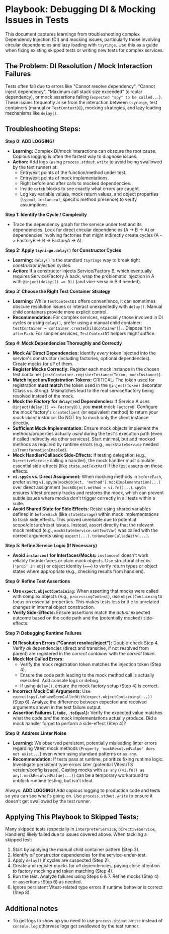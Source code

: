 # Playbook: Debugging DI & Mocking Issues in Tests

This document captures learnings from troubleshooting complex Dependency Injection (DI) and mocking issues, particularly those involving circular dependencies and lazy loading with `tsyringe`. Use this as a guide when fixing existing skipped tests or writing new tests for complex services.

## The Problem: DI Resolution / Mock Interaction Failures

Tests often fail due to errors like "Cannot resolve dependency", "Cannot inject dependency", "Maximum call stack size exceeded" (circular dependency), or mock assertions failing (`expected "spy" to be called...`). These issues frequently arise from the interaction between `tsyringe`, test containers (manual or `TestContextDI`), mocking strategies, and lazy loading mechanisms like `delay()`.

## Troubleshooting Steps:

**Step 0: ADD LOGGING!**
   *   **Learning:** Complex DI/mock interactions can obscure the root cause. Copious logging is often the fastest way to diagnose issues.
   *   **Action:** Add logs (using `process.stdout.write` to avoid being swallowed by the test runner) at:
       *   Entry/exit points of the function/method under test.
       *   Entry/exit points of mock implementations.
       *   Right before and after calls to mocked dependencies.
       *   Inside `catch` blocks to see exactly what errors are caught.
       *   Log key variable values, mock return values, and object properties (`typeof`, `instanceof`, specific method presence) to verify assumptions.

**Step 1: Identify the Cycle / Complexity**
   *   Trace the dependency graph for the service under test and its dependencies. Look for direct circular dependencies (A -> B -> A) or dependencies involving factories that might indirectly create cycles (A -> FactoryB -> B -> FactoryA -> A).

**Step 2: Apply `tsyringe.delay()` for Constructor Cycles**
   *   **Learning:** `delay()` is the standard `tsyringe` way to break tight *constructor injection* cycles.
   *   **Action:** If a constructor injects Service/Factory B, which eventually requires Service/Factory A back, wrap the problematic injection in A with `@inject(delay(() => B))` (and vice-versa in B if needed).

**Step 3: Choose the Right Test Container Strategy**
   *   **Learning:** While `TestContextDI` offers convenience, it can sometimes obscure resolution issues or interact unexpectedly with `delay()`. Manual child containers provide more explicit control.
   *   **Recommendation:** For complex services, especially those involved in DI cycles or using `delay()`, prefer using a manual child container: `testContainer = container.createChildContainer();`. Dispose it in `afterEach`. For simpler services, `TestContextDI` helpers might suffice.

**Step 4: Mock Dependencies Thoroughly and Correctly**
   *   **Mock *All* Direct Dependencies:** Identify *every* token injected into the service's constructor (including factories, optional dependencies). Create mocks for *all* of them.
   *   **Register Mocks Correctly:** Register each mock instance in the chosen test container (`testContainer.registerInstance(Token, mockInstance)`).
   *   **Match Injection/Registration Tokens:** CRITICAL: The token used for registration **must match** the token used in the `@inject(Token)` decorator (Class vs. String). Mismatches lead to the real service/factory being resolved instead of the mock.
   *   **Mock the *Factory* for `delay()`ed Dependencies:** If Service A uses `@inject(delay(() => FactoryB))`, you **must** mock `FactoryB`. Configure the mock factory's `createClient` (or equivalent method) to return your *mock client instance*. Do NOT try to mock only the client instance directly.
   *   **Sufficient Mock Implementation:** Ensure mock objects implement the methods/properties actually *used* during the test's execution path (even if called indirectly via other services). Start minimal, but add mocked methods as required by runtime errors (e.g., `mockStateService` needed `isTransformationEnabled`).
   *   **Mock Handler/Callback Side-Effects:** If testing delegation (e.g., `DirectiveService` calling a handler), the mock handler must simulate essential side-effects (like `state.setTextVar`) if the test asserts on those effects.
   *   **`vi.spyOn` vs. Direct Assignment:** When mocking methods in `beforeEach`, prefer using `vi.spyOn(mockObject, 'method').mockImplementation(...)` over direct assignment (`mockObject.method = vi.fn()...`). `spyOn` ensures Vitest properly tracks and restores the mock, which can prevent subtle issues where mocks don't trigger correctly in all tests within a suite.
   *   **Avoid Shared State for Side Effects:** Resist using shared variables defined in `beforeEach` (like `stateStorage`) within mock implementations to track side effects. This proved unreliable due to potential scope/closure/reset issues. Instead, assert directly that the relevant mock method (e.g., `mockStateService.setTextVar`) was called with the correct arguments using `expect(...).toHaveBeenCalledWith(...)`.

**Step 5: Refine Service Logic (If Necessary)**
   *   **Avoid `instanceof` for Interfaces/Mocks:** `instanceof` doesn't work reliably for interfaces or plain mock objects. Use structural checks (`'prop' in obj`) or object identity (`===`) to verify return types or object states where appropriate (e.g., checking results from handlers).

**Step 6: Refine Test Assertions**
   *   **Use `expect.objectContaining`:** When asserting that mocks were called with complex objects (e.g., `processingContext`), use `objectContaining` to focus on essential properties. This makes tests less brittle to unrelated changes in internal object construction.
   *   **Verify Side-Effects:** Ensure assertions match the *actual* expected outcome based on the code path and the (potentially mocked) side-effects.

**Step 7: Debugging Runtime Failures**
   *   **DI Resolution Errors ("Cannot resolve/inject"):** Double-check Step 4. Verify *all* dependencies (direct and transitive, if not resolved from parent) are registered in the *correct container* with the *correct token*.
   *   **Mock Not Called Errors:**
        *   Verify the mock registration token matches the injection token (Step 4).
        *   Ensure the code path leading to the mock method call is actually executed. Add console logs or debug.
        *   If using `delay()`, ensure the mock factory setup (Step 4) is correct.
   *   **Incorrect Mock Call Arguments:** Use `expect(spy).toHaveBeenCalledWith(expect.objectContaining(...))` (Step 6). Analyze the difference between expected and received arguments shown in the test failure output.
   *   **Assertion Failures (`.toBe`, `.toEqual`):** Verify the expected value matches what the code *and* the mock implementations actually produce. Did a mock handler forget to perform a side-effect (Step 4)?

**Step 8: Address Linter Noise**
   *   **Learning:** We observed persistent, potentially misleading linter errors regarding Vitest mock methods (`Property 'mockResolvedValue' does not exist...`) even when using standard patterns or `as any`.
   *   **Recommendation:** If tests pass at runtime, prioritize fixing runtime logic. Investigate persistent type errors later (potential Vitest/TS version/config issues). Casting mocks with `as any` (`(vi.fn() as any).mockResolvedValue(...)`) can be a temporary workaround to unblock runtime testing, but isn't ideal.

Always: **ADD LOGGING!** Add copious logging to production code and tests so you can see what's going on. Use `process.stdout.write` to ensure it doesn't get swallowed by the test runner. 

## Applying This Playbook to Skipped Tests:

Many skipped tests (especially in `InterpreterService`, `DirectiveService`, Handlers) likely failed due to issues covered above. When tackling a skipped test:
1.  Start by applying the manual child container pattern (Step 3).
2.  Identify *all* constructor dependencies for the service-under-test.
3.  Apply `delay()` if cycles are suspected (Step 2).
4.  Create and register mocks for *all* dependencies, paying close attention to factory mocking and token matching (Step 4).
5.  Run the test. Analyze failures using Steps 6 & 7. Refine mocks (Step 4) or assertions (Step 6) as needed.
6.  Ignore persistent Vitest-related type errors if runtime behavior is correct (Step 8).

## Additional notes

- To get logs to show up you need to use `process.stdout.write` instead of `console.log` otherwise logs get swallowed by the test runner.